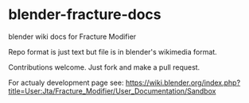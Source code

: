 # blender-fracture-docs
blender wiki docs for Fracture Modifier

Repo format is just text but file is in blender's wikimedia format.

Contributions welcome.  Just fork and make a pull request.

For actualy development page see: https://wiki.blender.org/index.php?title=User:Jta/Fracture_Modifier/User_Documentation/Sandbox
